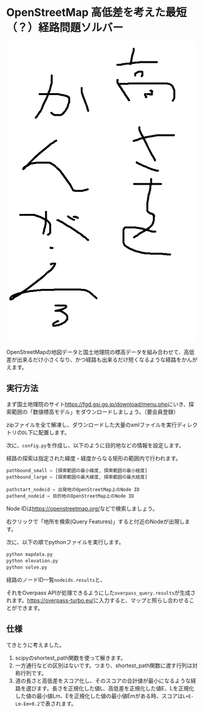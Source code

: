 # OpenStreetMap 高低差を考えた最短（？）経路問題ソルバー
![takasa wo kangaeru](takasa.png)

OpenStreetMapの地図データと国土地理院の標高データを組み合わせて、高低差が出来るだけ小さくなり、かつ経路も出来るだけ短くなるような経路をかんがえます。

## 実行方法

まず国土地理院のサイト<https://fgd.gsi.go.jp/download/menu.php>にいき、探索範囲の「数値標高モデル」をダウンロードしましょう。（要会員登録）

zipファイルを全て解凍し、ダウンロードした大量のxmlファイルを実行ディレクトリの`DL`下に配置します。

次に、`config.py`を作成し、以下のように目的地などの情報を設定します。

経路の探索は指定された緯度・経度からなる矩形の範囲内で行われます。

```python
pathbound_small = [探索範囲の最小緯度, 探索範囲の最小経度]
pathbound_large = [探索範囲の最大緯度, 探索範囲の最大経度]

pathstart_nodeid = 出発地のOpenStreetMap上のNode ID
pathend_nodeid = 目的地のOpenStreetMap上のNode ID
```

Node IDは<https://openstreetmap.org/>などで検索しましょう。

右クリックで「地所を検索(Query Features)」すると付近のNodeが出現します。

次に、以下の順でpythonファイルを実行します。

```bash
python mapdata.py
python elevation.py
python solve.py
```

経路のノードID一覧`nodeids.results`と、

それをOverpass APIが処理できるようにした`overpass_query.results`が生成されます。<https://overpass-turbo.eu/>に入力すると、マップと照らし合わせることができます。

## 仕様

てきとうに考えました。

1. scipyのshortest_path関数を使って解きます。
1. 一方通行などの区別はないです。つまり、shortest_path関数に渡す行列は対称行列です。
1. 道の長さと高低差をスコア化し、そのスコアの合計値が最小になるような経路を選びます。長さを正規化した値L、高低差を正規化した値E、Lを正規化した値の最小値Lm、Eを正規化した値の最小値Emがある時、スコアは`L+E-Lm-Em+0.2`で表されます。
